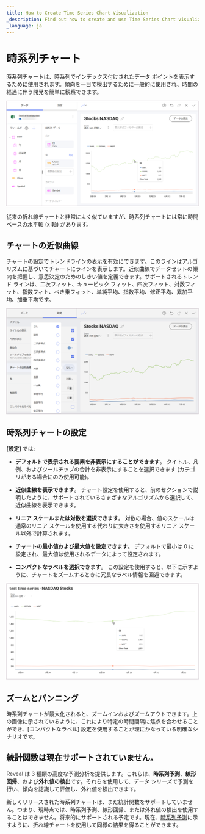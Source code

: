 ```yaml
---
title: How to Create Time Series Chart Visualization 
_description: Find out how to create and use Time Series Chart visualization in Slingshot Analytics.
_language: ja
---
```


# 時系列チャート

時系列チャートは、時系列でインデックス付けされたデータ ポイントを表示するために使用されます。傾向を一目で検出するために一般的に使用され、時間の経過に伴う開発を簡単に観察できます。

<img src="images/time-series-chart.png" alt="Time Series chart within Reveal" class="responsive-img"/>

従来の折れ線チャートと非常によく似ていますが、時系列チャートには常に時間ベースの水平軸 (x 軸) があります。

## チャートの近似曲線

チャートの設定でトレンドラインの表示を有効にできます。このラインはアルゴリズムに基づいてチャートにラインを表示します。近似曲線でデータセットの傾向を把握し、意思決定のためのしきい値を定義できます。サポートされるトレンド ラインは、二次フィット、キュービック フィット、四次フィット、対数フィット、指数フィト、べき乗フィット、単純平均、指数平均、修正平均、累加平均、加重平均です。

<img src="images/time-series-chart-trendlines.png" alt="Chart trendline options in Reveal" class="responsive-img"/>

## 時系列チャートの設定

**[設定]** では:

  - **デフォルトで表示される要素を非表示にすることができます**。
    タイトル、凡例、およびツールチップの合計を非表示にすることを選択できます (カテゴリがある場合にのみ使用可能)。

  - **近似曲線を表示できます**。
    チャート設定を使用すると、前のセクションで説明したように、サポートされているさまざまなアルゴリズムから選択して、近似曲線を表示できます。

  - **リニア スケールまたは対数を選択できます**。
対数の場合、値のスケールは通常のリニア スケールを使用する代わりに大きさを使用するリニア スケール以外で計算されます。

  - **チャートの最小値および最大値を設定できます**。
デフォルトで最小は 0 に設定され、最大値は使用されるデータによって設定されます。
    
  - **コンパクトなラベルを選択できます**。
この設定を使用すると、以下に示すように、チャートをズームするときに冗長なラベル情報を回避できます。

<img src="images/time-series-chart-compact-labels.png" alt="Compact Lables in Time Series within Reveal" class="responsive-img"/>


## ズームとパンニング

時系列チャートが最大化されると、ズームインおよびズームアウトできます。上の画像に示されているように、これにより特定の時間間隔に焦点を合わせることができ、[コンパクトなラベル] 設定を使用することが理にかなっている明確なシナリオです。


## 統計関数は現在サポートされていません。

Reveal は 3 種類の高度な予測分析を提供します。これらは、**時系列予測**、**線形回帰**、および**外れ値の検出**です。それらを使用して、データ シリーズで予測を行い、傾向を認識して評価し、外れ値を検出できます。

新しくリリースされた時系列チャートは、まだ統計関数をサポートしていません。つまり、現時点では、時系列予測、線形回帰、または外れ値の検出を使用することはできません。将来的にサポートされる予定です。現在、[時系列予測](~/jp/data-visualizations/statistical-functions.html#time-series-forecast)に示すように、折れ線チャートを使用して同様の結果を得ることができます。
